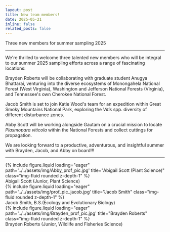 ```yaml
---
layout: post
title: New team members!
date: 2025-05-21 
inline: false
related_posts: false
---
```


Three new members for summer sampling 2025

---
We're thrilled to welcome three talented new members who will be integral to our summer 2025 sampling efforts across a range of fascinating locations:

Brayden Roberts will be collaborating with graduate student Anugya Bhattarai, venturing into the diverse ecosystems of Monongahela National Forest (West Virginia), Washington and Jefferson National Forests (Virginia), and Tennessee's own Cherokee National Forest.
    
Jacob Smith is set to join Katie Wood's team for an expedition within Great Smoky Mountains National Park, exploring the <em> Vitis </em> spp. diversity of different disturbance zones.
    
    
Abby Scott will be working alongside Gautam on a crucial mission to locate <em> Plasmopara viticola </em> within the National Forests and collect cuttings for propagation.

We are looking forward to a productive, adventurous, and insightful summer with Brayden, Jacob, and Abby on board!!!

---

<div class="row">
    <div class="col-sm mt-3 mt-md-0">
        {% include figure.liquid loading="eager" path='../../assets/img/Abby_prof_pic.jpg' title="Abigail Scott (Plant Science)" class="img-fluid rounded z-depth-1" %}
        <div class="caption">
            Abigail Scott (Junior, Plant Science)
        </div>
    </div>
   <div class="col-sm mt-3 mt-md-0">
        {% include figure.liquid loading="eager" path='../../assets/img/prof_pic_jacob.jpg' title="Jacob Smith" class="img-fluid rounded z-depth-1" %}
        <div class="caption">
            Jacob Smith, B.S.(Ecology and Evolutionary Biology) 
        </div>
    </div>
    <div class="col-sm mt-3 mt-md-0">
        {% include figure.liquid loading="eager" path='../../assets/img/Brayden_prof_pic.jpg' title="Brayden Roberts" class="img-fluid rounded z-depth-1" %}
        <div class="caption">
           Brayden Roberts (Junior, Wildlife and Fisheries Science)
       </div>
    </div>   
</div>
